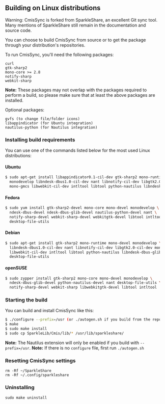 ## Building on Linux distributions

Warning: CmisSync is forked from SparkleShare, an excellent Git sync tool. Many mentions of SparkleShare still remain in the documentation and source code.

You can choose to build CmisSync from source or to get the package through your distribution's repositories.

To run CmisSync, you'll need the following packages:

```
curl
gtk-sharp2
mono-core >= 2.8
notify-sharp
webkit-sharp
```

**Note:** These packages may not overlap with the packages required to perform a build, so please make sure that at least the above packages are installed.

Optional packages:

```
gvfs (to change file/folder icons)
libappindicator (for Ubuntu integration)
nautilus-python (for Nautilus integration)
```

### Installing build requirements

You can use one of the commands listed below for the most used Linux distributions:


#### Ubuntu

```bash
$ sudo apt-get install libappindicator0.1-cil-dev gtk-sharp2 mono-runtime mono-devel \
  monodevelop libndesk-dbus1.0-cil-dev nant libnotify-cil-dev libgtk2.0-cil-dev mono-mcs \
  mono-gmcs libwebkit-cil-dev intltool libtool python-nautilus libndesk-dbus-glib1.0-cil-dev
```

#### Fedora

```bash
$ sudo yum install gtk-sharp2-devel mono-core mono-devel monodevelop \
  ndesk-dbus-devel ndesk-dbus-glib-devel nautilus-python-devel nant \
  notify-sharp-devel webkit-sharp-devel webkitgtk-devel libtool intltool \
  desktop-file-utils
```

#### Debian

```bash
$ sudo apt-get install gtk-sharp2 mono-runtime mono-devel monodevelop \
  libndesk-dbus1.0-cil-dev nant libnotify-cil-dev libgtk2.0-cil-dev mono-mcs mono-gmcs \
  libwebkit-cil-dev intltool libtool python-nautilus libndesk-dbus-glib1.0-cil-dev \
  desktop-file-utils
```

#### openSUSE

```bash
$ sudo zypper install gtk-sharp2 mono-core mono-devel monodevelop \
  ndesk-dbus-glib-devel python-nautilus-devel nant desktop-file-utils \
  notify-sharp-devel webkit-sharp libwebkitgtk-devel libtool intltool
```

### Starting the build

You can build and install CmisSync like this:

```bash
$ ./configure --prefix=/usr (or ./autogen.sh if you build from the repository)
$ make
$ sudo make install
$ sudo cp SparkleLib/Cmis/lib/* /usr/lib/sparkleshare/
```

**Note:** The Nautilus extension will only be enabled if you build with `--prefix=/usr`.
**Note:** If there is no `configure` file, first run `./autogen.sh`


### Resetting CmisSync settings

```
rm -Rf ~/SparkleShare
rm -Rf ~/.config/sparkleshare
```

### Uninstalling

```
sudo make uninstall
```

